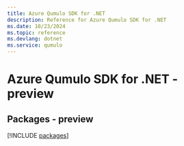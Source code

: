 ```yaml
---
title: Azure Qumulo SDK for .NET
description: Reference for Azure Qumulo SDK for .NET
ms.date: 10/23/2024
ms.topic: reference
ms.devlang: dotnet
ms.service: qumulo
---
```

# Azure Qumulo SDK for .NET - preview
## Packages - preview
[!INCLUDE [packages](qumulo-index.md)]
